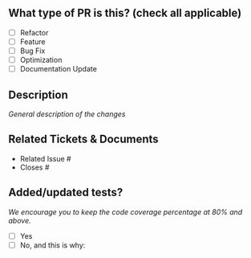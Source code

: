 ## What type of PR is this? (check all applicable)

- [ ] Refactor
- [ ] Feature
- [ ] Bug Fix
- [ ] Optimization
- [ ] Documentation Update

## Description

_General description of the changes_

<!-- Please provide a good description for this PR -->

## Related Tickets & Documents

<!--
For pull requests that relate or close an issue, please include them
below.  We like to follow [Github's guidance on linking issues to pull requests](https://docs.github.com/en/issues/tracking-your-work-with-issues/linking-a-pull-request-to-an-issue).

For example having the text: "closes #1234" would connect the current pull
request to issue 1234.  And when we merge the pull request, Github will
automatically close the issue.
-->

- Related Issue #
- Closes #

## Added/updated tests?
_We encourage you to keep the code coverage percentage at 80% and above._

- [ ] Yes
- [ ] No, and this is why: 
